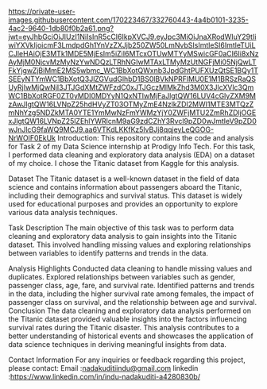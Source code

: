 https://private-user-images.githubusercontent.com/170223467/332760443-4a4b0101-3235-4ac2-9640-1db80f0b2a61.png?jwt=eyJhbGciOiJIUzI1NiIsInR5cCI6IkpXVCJ9.eyJpc3MiOiJnaXRodWIuY29tIiwiYXVkIjoicmF3LmdpdGh1YnVzZXJjb250ZW50LmNvbSIsImtleSI6ImtleTUiLCJleHAiOjE3MTk1MDE5MjEsIm5iZiI6MTcxOTUwMTYyMSwicGF0aCI6Ii8xNzAyMjM0NjcvMzMyNzYwNDQzLTRhNGIwMTAxLTMyMzUtNGFjMi05NjQwLTFkYjgwZjBiMmE2MS5wbmc_WC1BbXotQWxnb3JpdGhtPUFXUzQtSE1BQy1TSEEyNTYmWC1BbXotQ3JlZGVudGlhbD1BS0lBVkNPRFlMU0E1M1BRSzRaQSUyRjIwMjQwNjI3JTJGdXMtZWFzdC0xJTJGczMlMkZhd3M0X3JlcXVlc3QmWC1BbXotRGF0ZT0yMDI0MDYyN1QxNTIwMjFaJlgtQW16LUV4cGlyZXM9MzAwJlgtQW16LVNpZ25hdHVyZT03OTMyZmE4NzlkZDI2MWI1MTE3MTQzZmNhYzg5NDZkMTA0YTE1YmMwNzFmYWMzYjY0ZWFjMTU2ZmRhZDljOGExJlgtQW16LVNpZ25lZEhlYWRlcnM9aG9zdCZhY3Rvcl9pZD0wJmtleV9pZD0wJnJlcG9faWQ9MCJ9.aa6VTKdLKKfKz5lvBJj8qqjeyLeQGOG-NrWOlF0EkUk
Introduction: This repository contains the code and analysis for Task 2 of my Data Science internship at Prodigy Info Tech. For this task, I performed data cleaning and exploratory data analysis (EDA) on a dataset of my choice. I chose the Titanic dataset from Kaggle for this analysis.

Dataset The Titanic dataset is a well-known dataset in the field of data science and contains information about passengers aboard the Titanic, including their demographics and survival status. This dataset is widely used for educational purposes and provides an opportunity to explore various data analysis techniques.

Task Description The main objective of this task was to perform data cleaning and exploratory data analysis to gain insights into the Titanic dataset. This involved handling missing values and exploring relationships between variables to identify patterns and trends in the data.

Analysis Highlights Conducted data cleaning to handle missing values and duplicates. Explored relationships between variables such as gender, passenger class, age, fare, and survival rate. Identified patterns and trends in the data, including the higher survival rate among females, the impact of passenger class on survival, and the relationship between age and survival. Conclusion The data cleaning and exploratory data analysis performed on the Titanic dataset provided valuable insights into the factors influencing survival rates during the Titanic disaster. This analysis contributes to a better understanding of historical events and showcases the application of data science techniques in deriving meaningful insights from data.

Contact Information For any inquiries or feedback regarding this project, please contact: Email :nadakuditiindu@gmail.com linkedin :https://www.linkedin.com/in/indu-nadakuditi-a4280830b/
